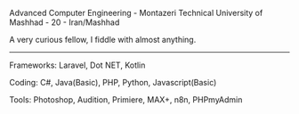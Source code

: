 Advanced Computer Engineering - Montazeri Technical University of Mashhad - 20 - Iran/Mashhad

A very curious fellow, I fiddle with almost anything.

--------------------------------------------------------------------------------------------------

Frameworks: Laravel, Dot NET, Kotlin

Coding: C#, Java(Basic), PHP, Python, Javascript(Basic)

Tools: Photoshop, Audition, Primiere, MAX+, n8n, PHPmyAdmin

